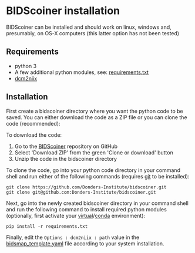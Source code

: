 # BIDScoiner installation

BIDScoiner can be installed and should work on linux, windows and, presumably, on OS-X computers (this latter option has not been tested)

## Requirements
- python 3
- A few additional python modules, see: [requirements.txt](../requirements.txt)
- [dcm2niix](https://github.com/rordenlab/dcm2niix)

## Installation
First create a bidscoiner directory where you want the python code to be saved.
You can either download the code as a ZIP file or you can clone the code (recommended):

To download the code:

1. Go to the [BIDScoiner](https://github.com/Donders-Institute/bidscoiner) repository on GitHub
2. Select 'Download ZIP' from the green 'Clone or download' button
3. Unzip the code in the bidscoiner directory

To clone the code, go into your python code directory in your command shell and run either of the following commands (requires [git](https://git-scm.com/) to be installed):

    git clone https://github.com/Donders-Institute/bidscoiner.git
    git clone git@github.com:Donders-Institute/bidscoiner.git

Next, go into the newly created bidscoiner directory in your command shell and run the following command to install required python modules (optionally, first activate your [virtual](https://virtualenv.pypa.io/en/stable/)/[conda](https://conda.io/docs/user-guide/tasks/manage-environments.html#) environment):

    pip install -r requirements.txt

Finally, edit the `Options : dcm2niix : path` value in the [bidsmap_template.yaml](../heuristics/bidsmap_template.yaml) file according to your system installation.